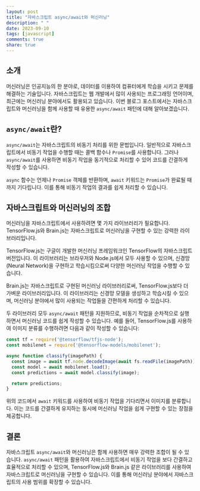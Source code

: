 ```yaml
---
layout: post
title: "자바스크립트 async/await와 머신러닝"
description: " "
date: 2023-09-10
tags: [javascript]
comments: true
share: true
---
```


## 소개

머신러닝은 인공지능의 한 분야로, 데이터를 이용하여 컴퓨터에게 학습을 시키고 문제를 해결하는 기술입니다. 자바스크립트는 웹 개발에서 많이 사용되는 프로그래밍 언어이며, 최근에는 머신러닝 분야에서도 활용되고 있습니다. 이번 블로그 포스트에서는 자바스크립트와 머신러닝을 함께 사용할 때 유용한 `async/await` 패턴에 대해 알아보겠습니다.

## `async/await`란?

`async/await`는 자바스크립트의 비동기 처리를 위한 문법입니다. 일반적으로 자바스크립트에서 비동기 작업을 수행할 때는 콜백 함수나 `Promise`를 사용합니다. 그러나 `async/await`를 사용하면 비동기 작업을 동기적으로 처리할 수 있어 코드를 간결하게 작성할 수 있습니다.

`async` 함수는 언제나 `Promise` 객체를 반환하며, `await` 키워드는 `Promise`가 완료될 때까지 기다립니다. 이를 통해 비동기 작업의 결과를 쉽게 처리할 수 있습니다.

## 자바스크립트와 머신러닝의 조합

머신러닝을 자바스크립트에서 사용하려면 몇 가지 라이브러리가 필요합니다. TensorFlow.js와 Brain.js는 자바스크립트로 머신러닝을 구현할 수 있는 강력한 라이브러리입니다.

TensorFlow.js는 구글이 개발한 머신러닝 프레임워크인 TensorFlow의 자바스크립트 버전입니다. 이 라이브러리는 브라우저와 Node.js에서 모두 사용할 수 있으며, 신경망(Neural Network)을 구현하고 학습시킴으로써 다양한 머신러닝 작업을 수행할 수 있습니다.

Brain.js는 자바스크립트로 구현된 머신러닝 라이브러리로써, TensorFlow.js보다 더 가벼운 라이브러리입니다. 이 라이브러리는 신경망 모델을 생성하고 학습시킬 수 있으며, 머신러닝 분야에서 많이 사용되는 작업들을 간편하게 처리할 수 있습니다.

두 라이브러리 모두 `async/await` 패턴을 지원하므로, 비동기 작업을 순차적으로 실행하면서 머신러닝 코드를 쉽게 작성할 수 있습니다. 예를 들어, TensorFlow.js를 사용하여 이미지 분류를 수행하려면 다음과 같이 작성할 수 있습니다:

```javascript
const tf = require('@tensorflow/tfjs-node');
const mobilenet = require('@tensorflow-models/mobilenet');

async function classify(imagePath) {
  const image = await tf.node.decodeImage(await fs.readFile(imagePath));
  const model = await mobilenet.load();
  const predictions = await model.classify(image);

  return predictions;
}
```

위의 코드에서 `await` 키워드를 사용하여 비동기 작업을 기다리면서 이미지를 분류합니다. 이는 코드를 간결하게 유지하는 동시에 머신러닝 작업을 쉽게 구현할 수 있는 장점을 제공합니다.

## 결론

자바스크립트 `async/await`와 머신러닝은 함께 사용하면 매우 강력한 조합이 될 수 있습니다. `async/await` 패턴을 활용하여 자바스크립트에서 비동기 작업을 보다 간결하고 효율적으로 처리할 수 있으며, TensorFlow.js와 Brain.js 같은 라이브러리를 사용하여 자바스크립트로 머신러닝을 구현할 수 있습니다. 이를 통해 머신러닝 분야에서 자바스크립트의 사용 범위를 확장할 수 있습니다.